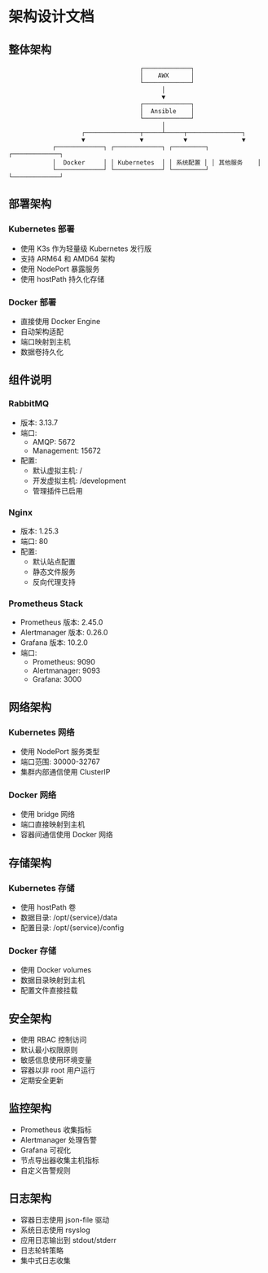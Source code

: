 # 架构设计文档

## 整体架构
```
                                    ┌─────────────┐
                                    │    AWX      │
                                    └─────────────┘
                                          │
                                          ▼
                                    ┌─────────────┐
                                    │  Ansible    │
                                    └─────────────┘
                                          │
                    ┌───────────────┬─────┴─────┬───────────────┐
                    ▼               ▼           ▼               ▼
            ┌─────────────┐ ┌─────────────┐ ┌─────────┐ ┌─────────────┐
            │  Docker     │ │ Kubernetes  │ │ 系统配置 │ │ 其他服务    │
            └─────────────┘ └─────────────┘ └─────────┘ └─────────────┘
```

## 部署架构
### Kubernetes 部署
- 使用 K3s 作为轻量级 Kubernetes 发行版
- 支持 ARM64 和 AMD64 架构
- 使用 NodePort 暴露服务
- 使用 hostPath 持久化存储

### Docker 部署
- 直接使用 Docker Engine
- 自动架构适配
- 端口映射到主机
- 数据卷持久化

## 组件说明

### RabbitMQ
- 版本: 3.13.7
- 端口:
  * AMQP: 5672
  * Management: 15672
- 配置:
  * 默认虚拟主机: /
  * 开发虚拟主机: /development
  * 管理插件已启用

### Nginx
- 版本: 1.25.3
- 端口: 80
- 配置:
  * 默认站点配置
  * 静态文件服务
  * 反向代理支持

### Prometheus Stack
- Prometheus 版本: 2.45.0
- Alertmanager 版本: 0.26.0
- Grafana 版本: 10.2.0
- 端口:
  * Prometheus: 9090
  * Alertmanager: 9093
  * Grafana: 3000

## 网络架构
### Kubernetes 网络
- 使用 NodePort 服务类型
- 端口范围: 30000-32767
- 集群内部通信使用 ClusterIP

### Docker 网络
- 使用 bridge 网络
- 端口直接映射到主机
- 容器间通信使用 Docker 网络

## 存储架构
### Kubernetes 存储
- 使用 hostPath 卷
- 数据目录: /opt/{service}/data
- 配置目录: /opt/{service}/config

### Docker 存储
- 使用 Docker volumes
- 数据目录映射到主机
- 配置文件直接挂载

## 安全架构
- 使用 RBAC 控制访问
- 默认最小权限原则
- 敏感信息使用环境变量
- 容器以非 root 用户运行
- 定期安全更新

## 监控架构
- Prometheus 收集指标
- Alertmanager 处理告警
- Grafana 可视化
- 节点导出器收集主机指标
- 自定义告警规则

## 日志架构
- 容器日志使用 json-file 驱动
- 系统日志使用 rsyslog
- 应用日志输出到 stdout/stderr
- 日志轮转策略
- 集中式日志收集 
